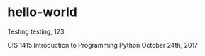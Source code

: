 # hello-world
Testing testing, 123.

CIS 1415
Introduction to Programming
Python
October 24th, 2017
